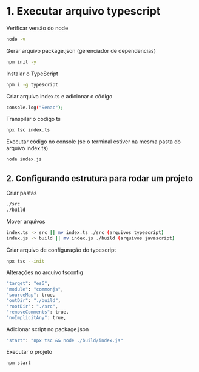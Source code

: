 # 1. Executar arquivo typescript

Verificar versão do node
```bash
node -v
```

Gerar arquivo package.json (gerenciador de dependencias)
```bash
npm init -y
```

Instalar o TypeScript
```bash
npm i -g typescript
```

Criar arquivo index.ts e adicionar o código
```bash
console.log("Senac");
```

Transpilar o codigo ts
```bash
npx tsc index.ts
```

Executar código no console (se o terminal estiver na mesma pasta do arquivo index.ts)
```bash
node index.js
```

## 2. Configurando estrutura para rodar um projeto


Criar pastas
```bash
./src
./build
```

Mover arquivos
```bash
index.ts -> src || mv index.ts ./src (arquivos typescript)
index.js -> build || mv index.js ./build (arquivos javascript)
```

Criar arquivo de configuração do typescript
```bash
npx tsc --init
```

Alterações no arquivo tsconfig
```bash
"target": "es6",
"module": "commonjs",
"sourceMap": true,
"outDir": "./build",
"rootDir": "./src",
"removeComments": true,
"noImplicitAny": true,
```

Adicionar script no package.json
```bash
"start": "npx tsc && node ./build/index.js"
```

Executar o projeto
```bash
npm start
```
